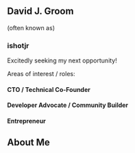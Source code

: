 ## David J. Groom
(often known as)
### ishotjr

Excitedly seeking my next opportunity!  

Areas of interest / roles:  

#### CTO / Technical Co-Founder

#### Developer Advocate / Community Builder

#### Entrepreneur



## About Me

